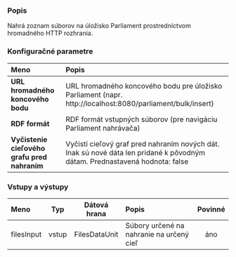 ### Popis

Nahrá zoznam súborov na úložisko Parliament prostredníctvom hromadného HTTP rozhrania.

### Konfiguračné parametre

| Meno | Popis |
|:----|:----|
|**URL hromadného koncového bodu** | URL hromadného koncového bodu pre úložisko Parliament (napr. http://localhost:8080/parliament/bulk/insert)|
|**RDF formát** | RDF formát vstupných súborov (pre navigáciu Parliament nahrávača)|
|**Vyčistenie cieľového grafu pred nahraním** | Vyčistí cieľový graf pred nahraním nových dát. Inak sú nové dáta len pridané k pôvodným dátam. Prednastavená hodnota: false |

### Vstupy a výstupy

|Meno |Typ | Dátová hrana | Popis | Povinné |
|:--------|:------:|:------:|:-------------|:---------------------:|
|filesInput |vstup| FilesDataUnit | Súbory určené na nahranie na určený cieľ |áno|
